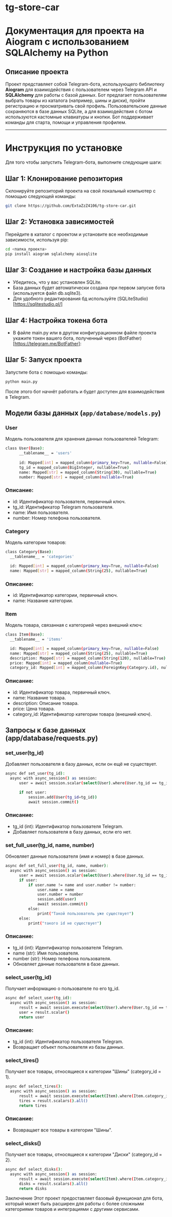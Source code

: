 # tg-store-car

# Документация для проекта на Aiogram с использованием SQLAlchemy на Python

## Описание проекта

Проект представляет собой Telegram-бота, использующего библиотеку **Aiogram** для взаимодействия с пользователем через Telegram API и **SQLAlchemy** для работы с базой данных. Бот предлагает пользователям выбрать товары из каталога (например, шины и диски), пройти регистрацию и просматривать свой профиль. Пользовательские данные сохраняются в базе данных SQLite, а для взаимодействия с ботом используются кастомные клавиатуры и кнопки. Бот поддерживает команды для старта, помощи и управления профилем.

---

# Инструкция по установке

Для того чтобы запустить Telegram-бота, выполните следующие шаги:

## Шаг 1: Клонирование репозитория

Склонируйте репозиторий проекта на свой локальный компьютер с помощью следующей команды:

```bash
git clone https://github.com/ExtaZzZ4106/tg-store-car.git
```

## Шаг 2: Установка зависимостей

Перейдите в каталог с проектом и установите все необходимые зависимости, используя pip:
```bash
cd <папка_проекта>
pip install aiogram sqlalchemy aiosqlite
```
## Шаг 3: Создание и настройка базы данных
- Убедитесь, что у вас установлен SQLite.
- База данных будет автоматически создана при первом запуске бота (используется файл db.sqlite3).
- Для удобного редактирования бд используйте (SQLiteStudio)[https://sqlitestudio.pl/]

## Шаг 4: Настройка токена бота
- В файле main.py или в другом конфигурационном файле проекта укажите токен вашего бота, полученный через (BotFather)[https://telegram.me/BotFather]:

## Шаг 5: Запуск проекта
Запустите бота с помощью команды:
```bash
python main.py
```


После этого бот начнёт работать и будет доступен для взаимодействия в Telegram.




## Модели базы данных (`app/database/models.py`)

### User
Модель пользователя для хранения данных пользователей Telegram:
  ```bash
  class User(Base):
        __tablename__ = 'users'
    
        id: Mapped[int] = mapped_column(primary_key=True, nullable=False)
        tg_id = mapped_column(BigInteger, nullable=True)
        name: Mapped[str] = mapped_column(String(30), nullable=True)
        number: Mapped[str] = mapped_column(nullable=True)
  ```
### Описание:
- id: Идентификатор пользователя, первичный ключ.
- tg_id: Идентификатор Telegram пользователя.
- name: Имя пользователя.
- number: Номер телефона пользователя.

### Category
Модель категории товаров:
  ```bash
class Category(Base):
    __tablename__ = 'categories'

    id: Mapped[int] = mapped_column(primary_key=True, nullable=False)
    name: Mapped[str] = mapped_column(String(25), nullable=True)

  ```
### Описание:
- id: Идентификатор категории, первичный ключ.
- name: Название категории.

### Item
Модель товара, связанная с категорией через внешний ключ:
  ```bash
class Item(Base):
    __tablename__ = 'items'

    id: Mapped[int] = mapped_column(primary_key=True, nullable=False)
    name: Mapped[str] = mapped_column(String(25), nullable=True)
    description: Mapped[str] = mapped_column(String(120), nullable=True)
    price: Mapped[int] = mapped_column(nullable=True)
    category_id: Mapped[int] = mapped_column(ForeignKey(Category.id), nullable=True)


  ```

### Описание:
- id: Идентификатор товара, первичный ключ.
- name: Название товара.
- description: Описание товара.
- price: Цена товара.
- category_id: Идентификатор категории товара (внешний ключ).





## Запросы к базе данных (app/database/requests.py)
### set_user(tg_id)
Добавляет пользователя в базу данных, если он ещё не существует.
  ```bash
async def set_user(tg_id):
    async with async_session() as session:
        user = await session.scalar(select(User).where(User.tg_id == tg_id))

        if not user:
            session.add(User(tg_id=tg_id))
            await session.commit()

  ```
### Описание:
- tg_id (int): Идентификатор пользователя Telegram.
- Добавляет пользователя в базу данных, если его нет.



### set_full_user(tg_id, name, number)
Обновляет данные пользователя (имя и номер) в базе данных.

  ```bash
async def set_full_user(tg_id, name, number):
    async with async_session() as session:
        user = await session.scalar(select(User).where(User.tg_id == tg_id))
        if user:
            if user.name != name and user.number != number:
                user.name = name
                user.number = number
                session.add(user)
                await session.commit()
            else:
                print("Такой пользователь уже существует")
        else:
            print("такого id не существует")


  ```

### Описание:
- tg_id (int): Идентификатор пользователя Telegram.
- name (str): Имя пользователя.
- number (str): Номер телефона пользователя.
- Обновляет данные пользователя в базе данных.

### select_user(tg_id)
Получает информацию о пользователе по его tg_id.

  ```bash
async def select_user(tg_id):
    async with async_session() as session:
        result = await session.execute(select(User).where(User.tg_id == tg_id))
        user = result.scalar()
        return user

  ```

### Описание:
- tg_id (int): Идентификатор пользователя Telegram.
- Возвращает объект пользователя из базы данных.

### select_tires()
Получает все товары, относящиеся к категории "Шины" (category_id = 1).
  ```bash
async def select_tires():
    async with async_session() as session:
        result = await session.execute(select(Item).where(Item.category_id == 1))
        tires = result.scalars().all()
        return tires

  ```
### Описание:
- Возвращает все товары в категории "Шины".

### select_disks()
Получает все товары, относящиеся к категории "Диски" (category_id = 2).
  ```bash
async def select_disks():
    async with async_session() as session:
        result = await session.execute(select(Item).where(Item.category_id == 2))
        disks = result.scalars().all()
        return disks

  ```

Заключение
Этот проект предоставляет базовый функционал для бота, который может быть расширен для работы с более сложными категориями товаров и интеграциями с другими сервисами.



